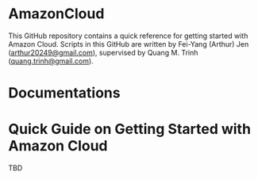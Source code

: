 AmazonCloud
===========

This GitHub repository contains a quick reference for getting started with Amazon Cloud.  Scripts in 
this GitHub are written by Fei-Yang (Arthur) Jen (<arthur20249@gmail.com>), supervised by Quang M. Trinh (<quang.trinh@gmail.com>).


Documentations
==============


Quick Guide on Getting Started with Amazon Cloud
================================================
TBD
